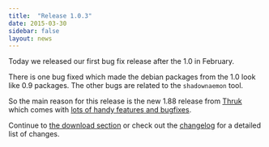 ```yaml
---
title:  "Release 1.0.3"
date: 2015-03-30
sidebar: false
layout: news
---
```


Today we released our first bug fix release after the 1.0 in February.

There is one bug fixed which made the debian packages from the 1.0 look
like 0.9 packages. The other bugs are related to the `shadownaemon` tool.

So the main reason for this release is the new 1.88 release from [Thruk](http://thruk.org) which
comes with [lots of handy features and bugfixes](http://thruk.org/changelog.html).

Continue to [the download section](/download) or check out the [changelog](/documentation/usersguide/whatsnew.html) for
a detailed list of changes.
